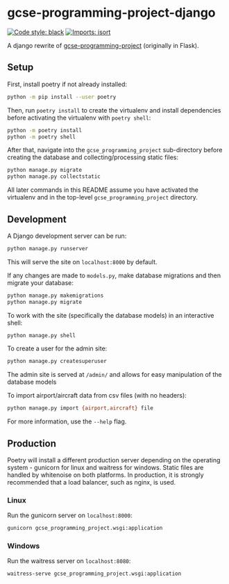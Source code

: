 # gcse-programming-project-django

[![Code style: black](https://img.shields.io/badge/code%20style-black-000000.svg)](https://github.com/psf/black)
[![Imports: isort](https://img.shields.io/badge/%20imports-isort-%231674b1?style=flat&labelColor=ef8336)](https://pycqa.github.io/isort/)

A django rewrite of [gcse-programming-project](https://www.github.com/mjocc/gcse-programming-project) (originally in Flask).

## Setup

First, install poetry if not already installed:
```bash
python -m pip install --user poetry
```

Then, run `poetry install` to create the virtualenv and install dependencies before activating the virtualenv with `poetry shell`:
```bash
python -m poetry install
python -m poetry shell
```

After that, navigate into the `gcse_programming_project` sub-directory before creating the database and collecting/processing static files:
```bash
python manage.py migrate
python manage.py collectstatic
```

All later commands in this README assume you have activated the virtualenv and in the top-level `gcse_programming_project` directory.

## Development

A Django development server can be run:
```bash
python manage.py runserver
```
This will serve the site on `localhost:8000` by default.

If any changes are made to `models.py`, make database migrations and then migrate your database:
```bash
python manage.py makemigrations
python manage.py migrate
```

To work with the site (specifically the database models) in an interactive shell:
```bash
python manage.py shell
```

To create a user for the admin site:
```bash
python manage.py createsuperuser
```
The admin site is served at `/admin/` and allows for easy manipulation of the database models

To import airport/aircraft data from csv files (with no headers):
```bash
python manage.py import {airport,aircraft} file
```
For more information, use the `--help` flag.

## Production

Poetry will install a different production server depending on the operating system - gunicorn for linux and waitress for windows. Static files are handled by whitenoise on both platforms. In production, it is strongly recommended that a load balancer, such as nginx, is used.

### Linux

Run the gunicorn server on `localhost:8000`:
```bash
gunicorn gcse_programming_project.wsgi:application
```

### Windows

Run the waitress server on `localhost:8080`:
```bash
waitress-serve gcse_programming_project.wsgi:application
```
